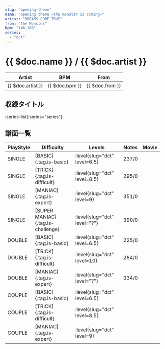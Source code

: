 ```yaml
---
slug: "opening-theme"
name: "opening theme ~the monster is coming~"
artist: "DREAMS COME TRUE"
from: "the Monster"
bpm: "146-160"
series:
  - "dct"
---
```


# {{ $doc.name }} / {{ $doc.artist }}

|Artist|BPM|From|
|------|---|----|
|{{ $doc.artist }}|{{ $doc.bpm }}|{{ $doc.from }}|

## 収録タイトル

:series-list{:series="series"}

## 譜面一覧

|PlayStyle|Difficulty|Levels|Notes|Movie|
|---------|----------|------|-----|-----|
|SINGLE|[BASIC]{.tag.is-basic}|<div class="field is-grouped is-grouped-multiline"> :level{slug="dct" level=6.5}</div>|237/0||
|SINGLE|[TRICK]{.tag.is-difficult}|<div class="field is-grouped is-grouped-multiline"> :level{slug="dct" level=8.5}</div>|295/0||
|SINGLE|[MANIAC]{.tag.is-expert}|<div class="field is-grouped is-grouped-multiline"> :level{slug="dct" level=9}</div>|351/0||
|SINGLE|[SUPER MANIAC]{.tag.is-challenge}|<div class="field is-grouped is-grouped-multiline"> :level{slug="dct" level="?"}</div>|390/0||
|DOUBLE|[BASIC]{.tag.is-basic}|<div class="field is-grouped is-grouped-multiline"> :level{slug="dct" level=6.5}</div>|225/0||
|DOUBLE|[TRICK]{.tag.is-difficult}|<div class="field is-grouped is-grouped-multiline"> :level{slug="dct" level=10}</div>|284/0||
|DOUBLE|[MANIAC]{.tag.is-expert}|<div class="field is-grouped is-grouped-multiline"> :level{slug="dct" level="?"}</div>|334/0||
|COUPLE|[BASIC]{.tag.is-basic}|<div class="field is-grouped is-grouped-multiline"> :level{slug="dct" level=6.5}</div>|||
|COUPLE|[TRICK]{.tag.is-difficult}|<div class="field is-grouped is-grouped-multiline"> :level{slug="dct" level=8.5}</div>|||
|COUPLE|[MANIAC]{.tag.is-expert}|<div class="field is-grouped is-grouped-multiline"> :level{slug="dct" level=9}</div>|||

